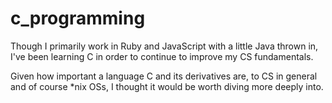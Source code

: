 # c_programming

Though I primarily work in Ruby and JavaScript with a little Java thrown in, I've been learning C in order to
continue to improve my CS fundamentals. 

Given how important a language C and its derivatives are, to CS in general and of course \*nix OSs, I thought it
would be worth diving more deeply into. 
